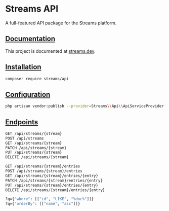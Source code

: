 # Streams API

A full-featured API package for the Streams platform.

## [Documentation](https://streams.dev/docs/api/introduction)

This project is documented at [streams.dev](https://streams.dev/docs/api/introduction).

## [Installation](https://streams.dev/docs/api/installation)

```bash
composer require streams/api
```

## [Configuration](https://streams.dev/docs/api/configuration)

```bash
php artisan vendor:publish --provider=Streams\\Api\\ApiServiceProvider --tag=config
```

## [Endpoints](https://streams.dev/docs/api/endpoints)

```bash
GET /api/streams/{stream}
POST /api/streams
GET /api/streams/{stream}
PATCH /api/streams/{stream}
PUT /api/streams/{stream}
DELETE /api/streams/{stream}

GET /api/streams/{stream}/entries
POST /api/streams/{stream}/entries
GET /api/streams/{stream}/entries/{entry}
PATCH /api/streams/{stream}/entries/{entry}
PUT /api/streams/{stream}/entries/{entry}
DELETE /api/streams/{stream}/entries/{entry}

?q={"where": [["id", "LIKE", "%doc%"]]}
?q={"orderBy": [["name", "asc"]]}
```
